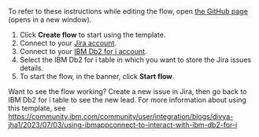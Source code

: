 To refer to these instructions while editing the flow, open [the GitHub page](https://github.com/ot4i/app-connect-templates/blob/master/resources/markdown/Store%20the%20issue%20data%20in%20IBM%20Db2%20whenever%20a%20new%20issue%20gets%20created%20in%20Jira_instructions.md) (opens in a new window).

1. Click **Create flow** to start using the template.
1. Connect to your [Jira account](https://ibm.biz/ach2jira).
1. Connect to your [IBM Db2 for i account](https://ibm.biz/acibmdb2).
1. Select the IBM Db2 for i table in which you want to store the Jira issues details.
1. To start the flow, in the banner, click **Start flow**.

Want to see the flow working? Create a new issue in Jira, then go back to IBM Db2 for i table to see the new lead.
For more information about using this template, see https://community.ibm.com/community/user/integration/blogs/divya-jha1/2023/07/03/using-ibmappconnect-to-interact-with-ibm-db2-for-i